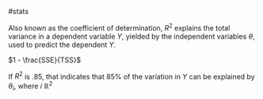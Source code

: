 #stats

Also known as the coefficient of determination, $R^2$ explains the total variance in a dependent variable $Y$, yielded by the independent variables $\theta$, used to predict the dependent $Y$.

$1 - \frac{SSE}{TSS}$

If $R^2$ is $.85$, that indicates that 85% of the variation in $Y$ can be explained by $\theta_i$, where $i ~ ℝ^2$
